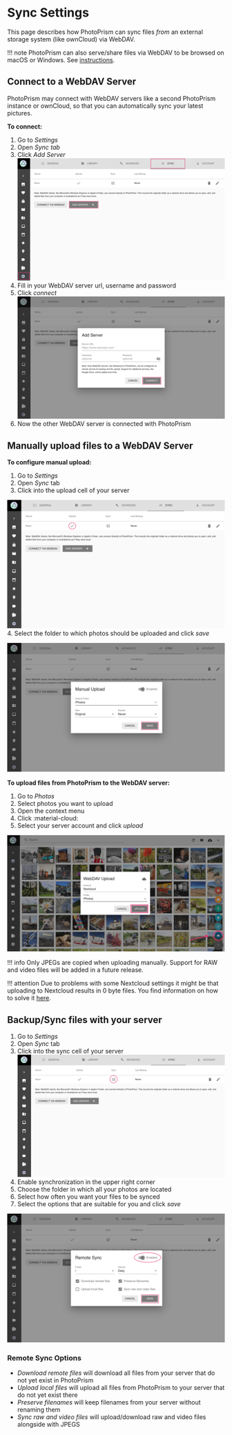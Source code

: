 # Sync Settings

This page describes how PhotoPrism can sync files *from* an external storage system (like ownCloud) via WebDAV.

!!! note
    PhotoPrism can also serve/share files via WebDAV to be browsed on macOS or Windows.
    See [instructions](/user-guide/sync/webdav/).

## Connect to a WebDAV Server ##

PhotoPrism may connect with WebDAV servers like a second PhotoPrism instance or ownCloud,
so that you can automatically sync your latest pictures.

**To connect:**

1. Go to *Settings*
2. Open *Sync tab*
3. Click *Add Server*
    ![Screenshot](img/sync-1.png)
4. Fill in your WebDAV server url, username and password
5. Click *connect*
    ![Screenshot](img/sync-2.png)
6. Now the other WebDAV server is connected with PhotoPrism

## Manually upload files to a WebDAV Server ##

**To configure manual upload:**

1. Go to *Settings*
2. Open *Sync* tab
3. Click into the upload cell of your server

![Screenshot](img/sync-upload-1.png)
4. Select the folder to which photos should be uploaded and click *save*

![Screenshot](img/sync-upload-2.png)

**To upload files from PhotoPrism to the WebDAV server:**

1. Go to *Photos*
2. Select photos you want to upload
3. Open the context menu
4. Click :material-cloud:
5. Select your server account and click *upload*

![Screenshot](img/upload-3.png)

!!! info
    Only JPEGs are copied when uploading manually.
    Support for RAW and video files will be added in a future release.

!!! attention
    Due to problems with some Nextcloud settings it might be that uploading to Nextcloud results in 0 byte files. You find information on how to solve it [here](https://github.com/photoprism/photoprism/issues/443).

## Backup/Sync files with your server ##

1. Go to *Settings*
2. Open *Sync* tab
3. Click into the sync cell of your server
![Screenshot](img/sync-sync-1.png)
4. Enable synchronization in the upper right corner
5. Choose the folder in which all your photos are located
6. Select how often you want your files to be synced
7. Select the options that are suitable for you and click *save*

![Screenshot](img/sync-sync-2.png)

### Remote Sync Options ###

* *Download remote files* will download all files from your server that do not yet exist in PhotoPrism
* *Upload local files* will upload all files from PhotoPrism to your server that do not yet exist there
* *Preserve filenames* will keep filenames from your server without renaming them
* *Sync raw and video files* will upload/download raw and video files alongside with JPEGS



